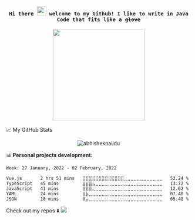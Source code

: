 
<h4 align="center"><samp> Hi there <img src="https://media.giphy.com/media/hvRJCLFzcasrR4ia7z/giphy.gif" width="25px"> welcome to my Github! I like to write in Java Code that fits like a <s>glove</s></samp></h4>

<p align="center">
  <img width="250" src="https://imgur.com/habJ7Va.gif">
</p>

📈 My GitHub Stats

<p align="center"> <img src="https://github-readme-stats.vercel.app/api?username=4thokage&show_icons=true&theme=gotham" alt="abhisheknaiidu" />

📊 **Personal projects development**:
<!--START_SECTION:waka-->
```text
Week: 27 January, 2022 - 02 February, 2022

Vue.js       2 hrs 51 mins   ⣿⣿⣿⣿⣿⣿⣿⣿⣿⣿⣿⣿⣿⣀⣀⣀⣀⣀⣀⣀⣀⣀⣀⣀⣀   52.24 % 
TypeScript   45 mins         ⣿⣿⣿⣦⣀⣀⣀⣀⣀⣀⣀⣀⣀⣀⣀⣀⣀⣀⣀⣀⣀⣀⣀⣀⣀   13.72 % 
JavaScript   41 mins         ⣿⣿⣿⣄⣀⣀⣀⣀⣀⣀⣀⣀⣀⣀⣀⣀⣀⣀⣀⣀⣀⣀⣀⣀⣀   12.62 % 
YAML         24 mins         ⣿⣷⣀⣀⣀⣀⣀⣀⣀⣀⣀⣀⣀⣀⣀⣀⣀⣀⣀⣀⣀⣀⣀⣀⣀   07.40 % 
JSON         18 mins         ⣿⣤⣀⣀⣀⣀⣀⣀⣀⣀⣀⣀⣀⣀⣀⣀⣀⣀⣀⣀⣀⣀⣀⣀⣀   05.48 % 
```
<!--END_SECTION:waka-->



Check out my repos ⬇️  ![](https://visitor-badge.glitch.me/badge?page_id=4thokage.4thokage)


